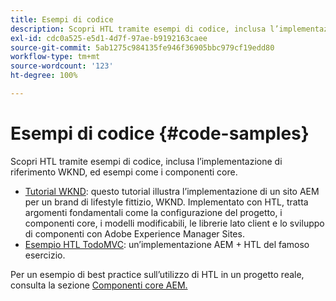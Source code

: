 ```yaml
---
title: Esempi di codice
description: Scopri HTL tramite esempi di codice, inclusa l’implementazione di riferimento WKND, ed esempi come i componenti core.
exl-id: cdc0a525-e5d1-4d7f-97ae-b9192163caee
source-git-commit: 5ab1275c984135fe946f36905bbc979cf19edd80
workflow-type: tm+mt
source-wordcount: '123'
ht-degree: 100%

---
```



# Esempi di codice {#code-samples}

Scopri HTL tramite esempi di codice, inclusa l’implementazione di riferimento WKND, ed esempi come i componenti core.

* [Tutorial WKND](https://experienceleague.adobe.com/docs/experience-manager-learn/getting-started-wknd-tutorial-develop/overview.html?lang=it): questo tutorial illustra l’implementazione di un sito AEM per un brand di lifestyle fittizio, WKND. Implementato con HTL, tratta argomenti fondamentali come la configurazione del progetto, i componenti core, i modelli modificabili, le librerie lato client e lo sviluppo di componenti con Adobe Experience Manager Sites.
* [Esempio HTL TodoMVC](https://github.com/Adobe-Marketing-Cloud/aem-sightly-sample-todomvc): un’implementazione AEM + HTL del famoso esercizio.

Per un esempio di best practice sull’utilizzo di HTL in un progetto reale, consulta la sezione [Componenti core AEM.](https://experienceleague.adobe.com/docs/experience-manager-core-components/using/introduction.html?lang=it)
